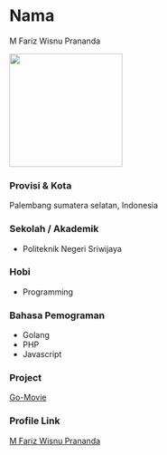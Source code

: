# Nama
M Fariz Wisnu Prananda

<img src="https://avatars.githubusercontent.com/u/64114487?v=4" width="200" height="200" align="center"/>

### Provisi & Kota

Palembang sumatera selatan, Indonesia

### Sekolah / Akademik
 - Politeknik Negeri Sriwijaya

### Hobi

- Programming


### Bahasa Pemograman 

- Golang
- PHP
- Javascript

### Project

[Go-Movie](https://github.com/xvbnm48/go-movie) 

### Profile Link

[M Fariz Wisnu Prananda](https://github.com/xvbnm48)
